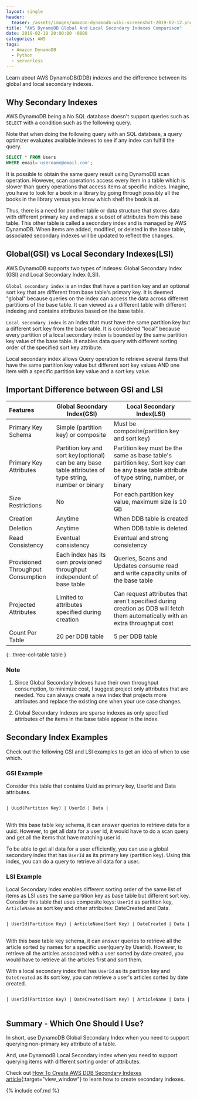 ```yaml
---
layout: single
header:
  teaser: /assets/images/amazon-dynamodb-wiki-screenshot-2019-02-12.png
title: "AWS DynamoDB Global And Local Secondary Indexes Comparison"
date: 2019-02-18 20:00:00 -0800
categories: AWS
tags:
  - Amazon DynamoDB
  - Python
  - serverless
---
```

Learn about AWS DynamoDB(DDB) indexes and the difference between its global and local secondary indexes.  

## Why Secondary Indexes
AWS DynamoDB being a No SQL database doesn't support queries such as `SELECT` with a condition such as the following query. 

Note that when doing the following query with an SQL database, a query optimizer evaluates available indexes to see if any index can fulfill the query.  

```sql
SELECT * FROM Users
WHERE email='username@email.com';
```

It is possible to obtain the same query result using DynamoDB scan operation. However, scan operations access every item in a table which is slower than query operations that access items at specific indices. Imagine, you have to look for a book in a library by going through possibly all the books in the library versus you know which shelf the book is at. 

Thus, there is a need for another table or data structure that stores data with different primary key and maps a subset of attributes from this base table. This other table is called a secondary index and is managed by AWS DynamoDB. When items are added, modified, or deleted in the base table, associated secondary indexes will be updated to reflect the changes.  

## Global(GSI) vs Local Secondary Indexes(LSI)
AWS DynamoDB supports two types of indexes: Global Secondary Index (GSI) and Local Secondary Index (LSI).  

`Global secondary index` is an index that have a partition key and an optional sort key that are different from base table's primary key. It is deemed "global" because queries on the index can access the data across different partitions of the base table. It can viewed as a different table with different indexing and contains attributes based on the base table.  

`Local secondary index` is an index that must have the same partition key but a different sort key from the base table. It is considered "local" because every partition of a local secondary index is bounded by the same partition key value of the base table. It enables data query with different sorting order of the specified sort key attribute.  

Local secondary index allows Query operation to retrieve several items that have the same partition key value but different sort key values AND one item with a specific partition key value and a sort key value.

## Important Difference between GSI and LSI

| Features | Global Secondary Index(GSI) | Local Secondary Index(LSI) |
|:---|---|---|
| Primary Key Schema | Simple (partition key) or composite | Must be composite(partition key and sort key) | 
| Primary Key Attributes | Partition key and sort key(optional) can be any base table attributes of type string, number or binary | Partition key must be the same as base table's partition key. Sort key can be any base table attribute of type string, number, or binary |
| Size Restrictions | No | For each partition key value, maximum size is 10 GB |
| Creation | Anytime | When DDB table is created  |
| Deletion | Anytime | When DDB table is deleted |
| Read Consistency | Eventual consistency | Eventual and strong consistency |
| Provisioned Throughput Consumption | Each index has its own provisioned throughput independent of base table | Queries, Scans and Updates consume read and write capacity units of the base table |
| Projected Attributes | Limited to attributes specified during creation | Can request attributes that aren't specified during creation as DDB will fetch them automatically with an extra throughput cost |
| Count Per Table | 20 per DDB table | 5 per DDB table |
{: .three-col-table table }

### Note
1. Since Global Secondary Indexes have their own throughput consumption, to minimize cost, I suggest project only attributes that are needed. You can always create a new index that projects more attributes and replace the existing one when your use case changes.

2. Global Secondary Indexes are sparse indexes as only specified attributes of the items in the base table appear in the index.  

## Secondary Index Examples
Check out the following GSI and LSI examples to get an idea of when to use which. 

### GSI Example
Consider this table that contains Uuid as primary key, UserId and Data attributes. 

<pre class='code'>
<code>
| Uuid(Partition Key) | UserId | Data | 
</code>
</pre>

With this base table key schema, it can answer queries to retrieve data for a uuid. However, to get all data for a user id, it would have to do a scan query and get all the items that have matching user id.  

To be able to get all data for a user efficiently, you can use a global secondary index that has `UserId` as its primary key (partition key). Using this index, you can do a query to retrieve all data for a user.  

### LSI Example
Local Secondary Index enables different sorting order of the same list of items as LSI uses the same partition key as base table but different sort key. Consider this table that uses composite keys: `UserId` as partition key, `ArticleName` as sort key and other attributes: DateCreated and Data. 

<pre class='code'>
<code>
| UserId(Partition Key) | ArticleName(Sort Key) | DateCreated | Data |
</code>
</pre>

With this base table key schema, it can answer queries to retrieve all the article sorted by names for a specific user(query by UserId). However, to retrieve all the articles associated with a user sorted by date created, you would have to retrieve all the articles first and sort them. 

With a local secondary index that has `UserId` as its partition key and `DateCreated` as its sort key, you can retrieve a user's articles sorted by date created.  

<pre class='code'>
<code>
| UserId(Partition Key) | DateCreated(Sort Key) | ArticleName | Data |
</code>
</pre>

<!-- ### LSI Example 2 
Consider this table that uses composite keys: `Uuid` as partition key, `UserId` as sort key and other attributes: GroupId, Version and Data. 

<pre class='code'>
<code>
| Uuid(Partition Key) | UserId(Sort Key) | GroupId | Version | Data |
</code>
</pre>

With this base table key schema, it can answer queries to retrieve data for an articleId for a specific user (and also a list of users who are associated with this article). However, to retrieve this item for a specific group id, it would have to do a scan query and check each item for a matching group id. This can be a use case where there is a user role and a group admin role where the group admin can retrieve a user submitted item.   

To enable a group admin to retrieve an item efficiently, you can use a local secondary index that has `Uuid` as its partition key and `GroupId` as its sort key. Using this index, you can do a query to retrieve the data for the item that has a specific uuid and group id.   

<pre class='code'>
<code>
| Uuid(Partition Key) | GroupId(Sort Key) | UserId | Data |
</code>
</pre> -->

## Summary - Which One Should I Use?
In short, use DynamoDB Global Secondary Index when you need to support querying non-primary key attribute of a table.   

And, use DynamodB Local Secondary index when you need to support querying items with different sorting order of attributes.   
<!-- and accessing items that can be identified using the same partition key value but different sort key value.  -->

Check out [How To Create AWS DDB Secondary Indexes article](https://jun711.github.io/aws/how-to-create-aws-dynamodb-secondary-indexes/){:target="view_window"} to learn how to create secondary indexes.  

{% include eof.md %}